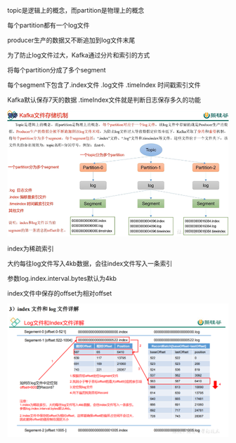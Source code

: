 topic是逻辑上的概念，而partition是物理上的概念

每个partition都有一个log文件

producer生产的数据又不断追加到log文件末尾

为了防止log文件过大，Kafka通过分片和索引的方式

将每个partition分成了多个segment

每个segment下包含了.index文件 .log文件 .timeIndex 时间戳索引文件

Kafka默认保存7天的数据 .timeIndex文件就是判断日志保存多久的功能

![img_68.png](img_68.png)

index为稀疏索引 

大约每往log文件写入4kb数据，会往index文件写入一条索引

参数log.index.interval.bytes默认为4kb

index文件中保存的offset为相对offset

![img_69.png](img_69.png)